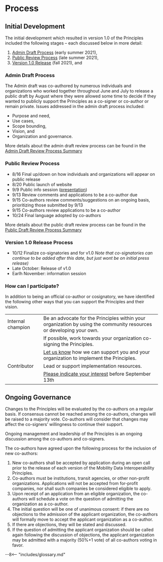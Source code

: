 # Process

## Initial Development

The initial development which resulted in version 1.0 of the Principles included the following stages – each discussed below in more detail:

1. [Admin Draft Process](#admin-draft-process) (early summer 2021),  
2. [Public Review Process](#public-review-process) (late summer 2021),  
3. [Version 1.0 Release](#version-1.0-process) (fall 2021), and  

### Admin Draft Process

The Admin draft was co-authored by numerous individuals and organizations who worked together throughout June and July to release a public draft by August where they were allowed some time to decide if they wanted to publicly support the Principles as a co-signer or co-author or remain private.  Issues addressed in the admin draft process included:

- Purpose and need,  
- Use cases,  
- Scope bounding,  
- Vision, and  
- Organization and governance.  

More details about the admin draft review process can be found in the [Admin Draft Review Process Summary](admin_draft_review.md)  

### Public Review Process

- 8/16 Final up/down on how individuals and organizations will appear on public release  
- 8/20 Public launch of website  
- 9/9  Public info session  ([presentation](https://docs.google.com/presentation/d/1oVGdACXboYDSOi4Cj0RbmXh69IY4K4DRhskBsjwzmBc/edit?usp=sharing))
- 9/13 Review comments and applications to be a co-author due  
- 9/15 Co-authors review comments/suggestions on an ongoing basis, prioritizing those submitted by 9/13  
- 9/15 Co-authors review applications to be a co-author  
- 10/24 Final language adopted by co-authors

More details about the public draft review process can be found in the [Public Draft Review Process Summary](public_draft_review.md)  

### Version 1.0 Release Process

- 10/12 Finalize co-signatories and for v1.0 *Note that co-signatories can continue to be added after this date, but just wont be on initial press release)*  
- Late October: Release of v1.0  
- Earlh November: information session  

### How can I participate?

In addition to being an official co-author or cosignatory, we have identified the following other ways that you can support the Principles and their vision.  

|  |  |  
| :--- | :--- |
| Internal champion | Be an advocate for the Principles within your organization by using the community resources or developing your own. |  
| |  If possible, work towards your organization co-signing the Principles. |  
| |  [Let us know](https://forms.gle/PE5TjvFCjyq8xUub6) how we can support you and your organization to implement the Principles. |  
| Contributor | Lead or support implementation resources. |  
| | [Please indicate your interest](https://forms.gle/S73T6HeKn8qDLy7e7) before September 13th |  

## Ongoing Governance

Changes to the Principles will be evaluated by the co-authors on a regular basis.  If consensus cannot be reached among the co-authors, changes will be raised to a majority vote. Co-authors will consider that changes may affect the co-signers’ willingness to continue their support.  

Ongoing management and leadership of the Principles is an ongoing discussion among the co-authors and co-signers.

The co-authors have agreed upon the following process for the inclusion of new co-authors:

1. New co-authors shall be accepted by application during an open call prior to the release of each version of the Mobility Data Interoperability Principles.  
2. Co-authors must be institutions, transit agencies, or other non-profit organizations. Applications will not be accepted from for-profit companies, nor shall such companies be considered eligible to apply.  
3. Upon receipt of an application from an eligible organization, the co-authors will schedule a vote on the question of admitting the organization as a co-author.  
4. The initial question will be one of unanimous consent: if there are no objections to the admission of the applicant organization, the co-authors will formally move to accept the applicant organization as a co-author.  
5. If there are objections, they will be stated and discussed.  
6. If the question of admitting the applicant organization should be called again following the discussion of objections, the applicant organization may be admitted with a majority (50%+1 vote) of all co-authors voting in favor.  

--8<-- "includes/glossary.md"

